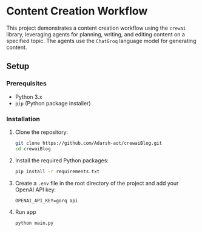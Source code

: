 # Content Creation Workflow

This project demonstrates a content creation workflow using the `crewai` library, leveraging agents for planning, writing, and editing content on a specified topic. The agents use the `ChatGroq` language model for generating content.

## Setup

### Prerequisites

- Python 3.x
- `pip` (Python package installer)

### Installation

1. Clone the repository:

    ```bash
    git clone https://github.com/Adarsh-aot/crewaiBlog.git
    cd crewaiBlog
    ```

2. Install the required Python packages:

    ```bash
    pip install -r requirements.txt
    ```

3. Create a `.env` file in the root directory of the project and add your OpenAI API key:

    ```plaintext
    OPENAI_API_KEY=gorq api
     ```


4. Run app


   ```bash
   python main.py
   ```


   
